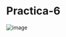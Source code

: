 # Practica-6
![image](https://github.com/AngelDavidFloresQuintanilla/Practica-6/assets/148559104/d9092565-1213-4994-8d2e-6c694e6345d4)
